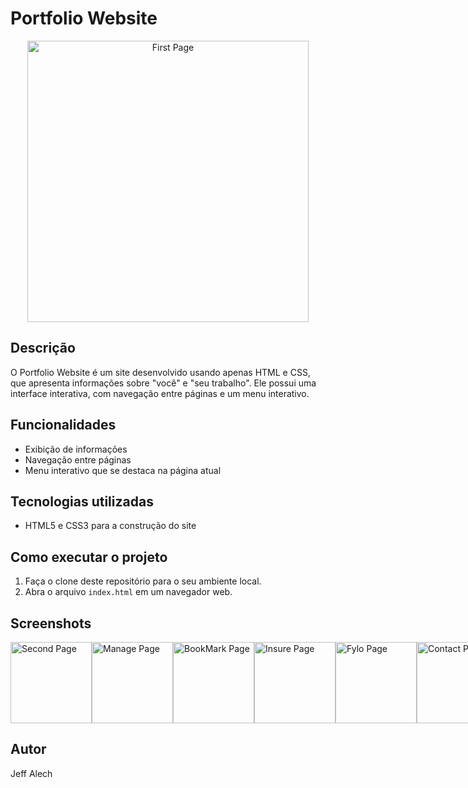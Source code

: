 # Portfolio Website
<p align="center">
<img width="450px" src ="https://i.imgur.com/R1M2mcd.png" alt="First Page">
</p>

## Descrição

O Portfolio Website é um site desenvolvido usando apenas HTML e CSS, que apresenta informações sobre "você" e "seu trabalho". Ele possui uma interface interativa, com navegação entre páginas e um menu interativo.

## Funcionalidades

- Exibição de informações 
- Navegação entre páginas
- Menu interativo que se destaca na página atual

## Tecnologias utilizadas

- HTML5 e CSS3 para a construção do site

## Como executar o projeto

1. Faça o clone deste repositório para o seu ambiente local.
2. Abra o arquivo `index.html` em um navegador web.

## Screenshots

<div style="display: flex;">
  <img width="130px" src ="https://i.imgur.com/tmQ1Ag6.png" alt="Second Page">
  <img width="130px" src ="https://i.imgur.com/Ucb9ElS.png" alt="Manage Page">
  <img width="130px" src ="https://i.imgur.com/US4HrQl.png" alt="BookMark Page">
  <img width="130px" src ="https://i.imgur.com/ofzpylh.png" alt="Insure Page">
  <img width="130px" src ="https://i.imgur.com/83mzrRm.png" alt="Fylo Page">
  <img width="130px" src ="https://i.imgur.com/HTlLRHp.png" alt="Contact Page">
</div>

## Autor

Jeff Alech
